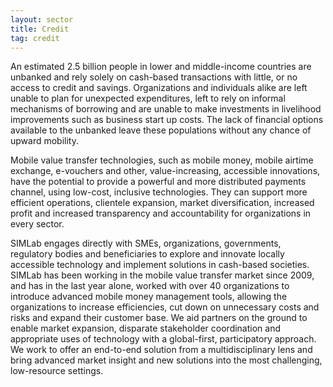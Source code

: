 ```yaml
---
layout: sector
title: Credit
tag: credit
---
```


An estimated 2.5 billion people in lower and middle-income countries are unbanked and rely solely on cash-based transactions with little, or no access to credit and savings. Organizations and individuals alike are left unable to plan for unexpected expenditures, left to rely on informal mechanisms of borrowing and are unable to make investments in livelihood improvements such as business start up costs. The lack of financial options available to the unbanked leave these populations without any chance of upward mobility.
 
Mobile value transfer technologies, such as mobile money, mobile airtime exchange, e-vouchers and other, value-increasing, accessible innovations, have the potential to provide a powerful and more distributed payments channel, using low-cost, inclusive technologies. They can support more efficient operations, clientele expansion, market diversification, increased profit and increased transparency and accountability for organizations in every sector.

SIMLab engages directly with SMEs, organizations, governments, regulatory bodies and beneficiaries to explore and innovate locally accessible technology and implement solutions in cash-based societies. SIMLab has been working in the mobile value transfer market since 2009, and has in the last year alone, worked with over 40 organizations to introduce advanced mobile money management tools, allowing the organizations to increase efficiencies, cut down on unnecessary costs and risks and expand their customer base.  We aid partners on the ground to enable market expansion, disparate stakeholder coordination and appropriate uses of technology with a global-first, participatory approach. We work to offer an end-to-end solution from a multidisciplinary lens and bring advanced market insight and new solutions into the most challenging, low-resource settings.
 



